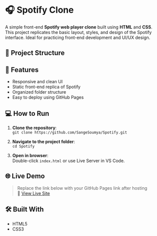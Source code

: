 # 🎧 Spotify Clone

A simple front-end **Spotify web player clone** built using **HTML** and **CSS**. This project replicates the basic layout, styles, and design of the Spotify interface. Ideal for practicing front-end development and UI/UX design.

## 📁 Project Structure

## 🚀 Features
- Responsive and clean UI  
- Static front-end replica of Spotify  
- Organized folder structure  
- Easy to deploy using GitHub Pages

## 💻 How to Run
1. **Clone the repository**:  
   `git clone https://github.com/SangeSoumya/Spotify.git`  

2. **Navigate to the project folder**:  
   `cd Spotify`  

3. **Open in browser**:  
   Double-click `index.html` or use Live Server in VS Code.

## 🌐 Live Demo
> Replace the link below with your GitHub Pages link after hosting  
🔗 [View Live Site](https://your-username.github.io/Spotify/)

## 🛠️ Built With
- HTML5  
- CSS3


